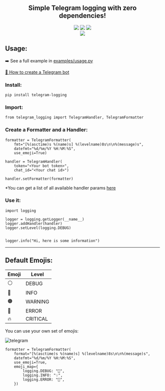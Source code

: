 
<div align="center">
    <h2>Simple Telegram logging with zero dependencies!</h2>
    <a href="https://pypi.org/project/telegram-logging/"><img src="https://badgen.net/pypi/v/telegram-logging/"></a>
    <a href="https://pypi.org/project/telegram-logging/"><img src="https://img.shields.io/pypi/dm/telegram-logging.svg"></a>
    <img src="https://github.com/lbltavares/telegram-logging/actions/workflows/python-publish.yml/badge.svg?branch=main">
</div>

<div align="center">
    <img src="https://user-images.githubusercontent.com/34322384/142000274-8de885b7-b16d-4d77-b861-38ec9a35afef.png">
</div>



## Usage:

➡️ See a full example in [examples/usage.py](https://github.com/lbltavares/telegram-logging/blob/main/examples/usage.py">examples/usage.py)

[🤖 How to create a Telegram bot](https://core.telegram.org/bots#3-how-do-i-create-a-bot)

### Install:

```
pip install telegram-logging
```

### Import:

```
from telegram_logging import TelegramHandler, TelegramFormatter
```

### Create a Formatter and a Handler:
```
formatter = TelegramFormatter(
    fmt="[%(asctime)s %(name)s] %(levelname)8s\n\n%(message)s",
    datefmt="%d/%m/%Y %H:%M:%S",
    use_emoji=True)

handler = TelegramHandler(
    token="<Your bot token>",
    chat_id="<Your chat id>")

handler.setFormatter(formatter)
```
*You can get a list of all available handler params [here](https://core.telegram.org/bots/api#sendmessage)

### Use it:

```
import logging

logger = logging.getLogger(__name__)
logger.addHandler(handler)
logger.setLevel(logging.DEBUG)


logger.info("Hi, here is some information")
```
---

## Default Emojis:

Emoji | Level
------|--------
  ⚪️  | DEBUG 
  🔵  | INFO 
  🟠  | WARNING
  🔴  | ERROR
  🔥  | CRITICAL
  

You can use your own set of emojis:

![telegram](https://user-images.githubusercontent.com/34322384/142038851-7ed8cf04-df2c-4705-8066-6e21e817d186.gif)


```
formatter = TelegramFormatter(
    format="[%(asctime)s %(name)s] %(levelname)8s\n\n%(message)s",
    datefmt="%d/%m/%Y %H:%M:%S",
    use_emoji=True,
    emoji_map={
        logging.DEBUG: "🐛",
        logging.INFO: "💡",
        logging.ERROR: "🚨",
    })
```
